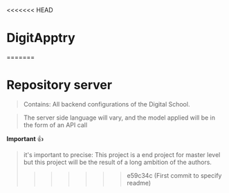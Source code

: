 <<<<<<< HEAD
# DigitApptry
=======
# Repository server

>Contains:
All backend configurations of the Digital School.

>The server side language will vary, and the model applied will be in the form of an API call 

**Important** 👍

>it's important to precise: 
This project is a end project for master level but this project will be the result of a long ambition of the authors.
>>>>>>> e59c34c (First commit to specify readme)
